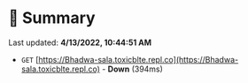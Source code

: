 # 📖 Summary
Last updated: **4/13/2022, 10:44:51 AM**

- `GET` [https://Bhadwa-sala.toxicblte.repl.co](https://Bhadwa-sala.toxicblte.repl.co) - **Down** (394ms)

